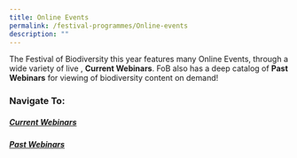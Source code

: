 ```yaml
---
title: Online Events
permalink: /festival-programmes/Online-events
description: ""
---
```

The Festival of Biodiversity this year features many Online Events, through a wide variety of live , **Current Webinars**. FoB also has a deep catalog of **Past Webinars** for viewing of biodiversity content on demand!

### Navigate To:

##### [Current Webinars](https://nparks-biodiversity-staging.netlify.app/festival-programmes/Online-events/current-webinars)
##### [Past Webinars](https://nparks-biodiversity-staging.netlify.app/festival-programmes/Online-events/past-webinars)
